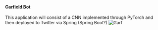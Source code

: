 #### [Garfield Bot](https://twitter.com/IsThisGarfield)
This application will consist of a CNN implemented through PyTorch and then deployed to Twitter via Spring (Spring Boot?)
![Garf](https://th.bing.com/th/id/OIP.swLmzsvTIlXoN_O_AbIvSgHaDo?pid=ImgDet&rs=1 "Garf")
